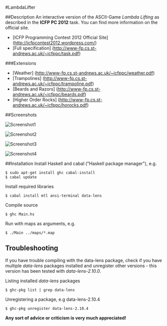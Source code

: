 #LambdaLifter

##Description
An interactive version of the ASCII-Game *Lambda Lifting* as described in the **ICFP PC 2012** task.
You can find more information on the official site.

- [ICFP Programming Contest 2012 Official Site] (http://icfpcontest2012.wordpress.com/)
- [Full specification] (http://www-fp.cs.st-andrews.ac.uk/~icfppc/task.pdf)

###Extensions

- [Weather] (http://www-fp.cs.st-andrews.ac.uk/~icfppc/weather.pdf)
- [Trampolines] (http://www-fp.cs.st-andrews.ac.uk/~icfppc/trampoline.pdf)
- [Beards and Razors] (http://www-fp.cs.st-andrews.ac.uk/~icfppc/beards.pdf)
- [Higher Order Rocks] (http://www-fp.cs.st-andrews.ac.uk/~icfppc/horocks.pdf)

##Screenshots

![Screenshot1](http://cloud.github.com/downloads/UlfS/LambdaLifter/ll4.png "Screenshot1")

![Screenshot2](http://cloud.github.com/downloads/UlfS/LambdaLifter/ll5.png "Screenshot2")

![Screenshot3](http://cloud.github.com/downloads/UlfS/LambdaLifter/ll2.png "Screenshot3")

![Screenshot4](http://cloud.github.com/downloads/UlfS/LambdaLifter/ll0.png "Screenshot4")

##Installation
Install Haskell and cabal ("Haskell package manager"), e.g.

    $ sudo apt-get install ghc cabal-install
    $ cabal update

Install required libraries

    $ cabal install mtl ansi-terminal data-lens

Compile source

    $ ghc Main.hs

Run with maps as arguments, e.g.

    $ ./Main ../maps/*.map


## Troubleshooting

If you have trouble compiling with the data-lens package, check if you have multiple *data-lens* packages installed and unregister other versions - this version has been tested with *data-lens-2.10.0*.

Listing installed *data-lens* packages

    $ ghc-pkg list | grep data-lens

Unregistering a package, e.g data-lens-2.10.4

    $ ghc-pkg unregister data-lens-2.10.4

**Any sort of advice or criticism is very much appreciated!**